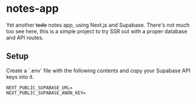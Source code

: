 # notes-app

Yet another ~~todo~~ notes app, using Next.js and Supabase. There's not much too see here, this is a simple project to try SSR out with a proper database and API routes.

## Setup

Create a ´.env´ file with the following contents and copy your Supabase API keys into it.

```
NEXT_PUBLIC_SUPABASE_URL=
NEXT_PUBLIC_SUPABASE_ANON_KEY=
```
